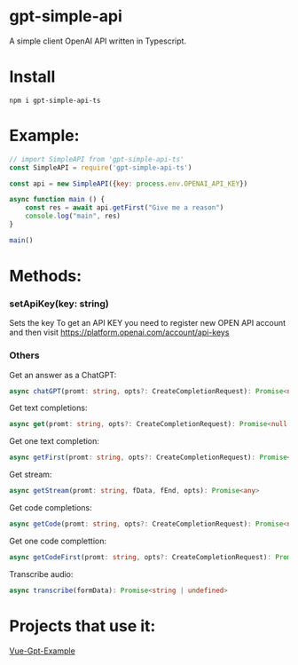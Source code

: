 # gpt-simple-api
A simple client OpenAI API written in Typescript.

# Install
```
npm i gpt-simple-api-ts
```

# Example:

```js
// import SimpleAPI from 'gpt-simple-api-ts'
const SimpleAPI = require('gpt-simple-api-ts')

const api = new SimpleAPI({key: process.env.OPENAI_API_KEY})

async function main () {
    const res = await api.getFirst("Give me a reason")
    console.log("main", res)
}

main()
```

# Methods:

### setApiKey(key: string)

Sets the key
To get an API KEY you need to register new OPEN API account and then visit https://platform.openai.com/account/api-keys

### Others
Get an answer as a ChatGPT:
```ts
async chatGPT(promt: string, opts?: CreateCompletionRequest): Promise<null | string[]> 
```

Get text completions:

```ts
async get(promt: string, opts?: CreateCompletionRequest): Promise<null | string[]> 
```


Get one text completion:

```ts
async getFirst(promt: string, opts?: CreateCompletionRequest): Promise<string | undefined> 
```

Get stream:

```ts
async getStream(promt: string, fData, fEnd, opts): Promise<any> 
```

Get code completions:

```ts
async getCode(promt: string, opts?: CreateCompletionRequest): Promise<null | string[]> 
```


Get one code complettion:

```ts
async getCodeFirst(promt: string, opts?: CreateCompletionRequest): Promise<string | undefined> 
```

Transcribe audio:

```ts
async transcribe(formData): Promise<string | undefined> 
```

# Projects that use it:

[Vue-Gpt-Example](https://github.com/Kypaku/vue-gpt-example)
